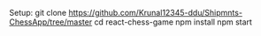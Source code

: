 Setup:
git clone https://github.com/Krunal12345-ddu/Shipmnts-ChessApp/tree/master
cd react-chess-game
npm install
npm start

